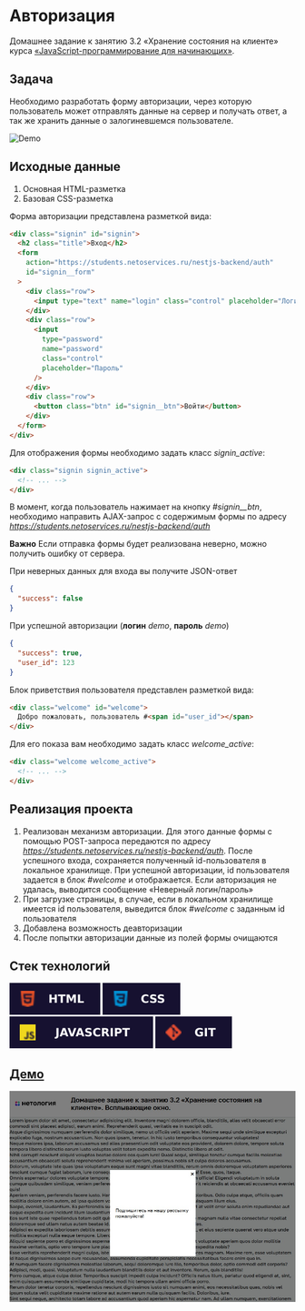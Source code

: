 # Авторизация

Домашнее задание к занятию 3.2 «Хранение состояния на клиенте» курса [«JavaScript-программирование для начинающих»](https://cat.2035.university/rall/course/18787/?project_id=48).

## **Задача**

Необходимо разработать форму авторизации, через которую пользователь может отправлять данные
на сервер и получать ответ, а так же хранить данные о залогиневшемся пользователе.

![Demo](./demo.gif)

## **Исходные данные**

1. Основная HTML-разметка
2. Базовая CSS-разметка

Форма авторизации представлена разметкой вида:

```html
<div class="signin" id="signin">
  <h2 class="title">Вход</h2>
  <form
    action="https://students.netoservices.ru/nestjs-backend/auth"
    id="signin__form"
  >
    <div class="row">
      <input type="text" name="login" class="control" placeholder="Логин" />
    </div>
    <div class="row">
      <input
        type="password"
        name="password"
        class="control"
        placeholder="Пароль"
      />
    </div>
    <div class="row">
      <button class="btn" id="signin__btn">Войти</button>
    </div>
  </form>
</div>
```

Для отображения формы необходимо задать класс _signin_active_:

```html
<div class="signin signin_active">
  <!-- ... -->
</div>
```

В момент, когда пользователь нажимает на кнопку _#signin\_\_btn_, необходимо
направить AJAX-запрос с содержимым формы по адресу
*https://students.netoservices.ru/nestjs-backend/auth*

**Важно** Если отправка формы будет реализована неверно, можно получить ошибку от сервера.

При неверных данных для входа вы получите JSON-ответ

```json
{
  "success": false
}
```

При успешной авторизации (**логин** _demo_, **пароль** _demo_)

```json
{
  "success": true,
  "user_id": 123
}
```

Блок приветствия пользователя представлен разметкой вида:

```html
<div class="welcome" id="welcome">
  Добро пожаловать, пользователь #<span id="user_id"></span>
</div>
```

Для его показа вам необходимо задать класс _welcome_active_:

```html
<div class="welcome welcome_active">
  <!-- ... -->
</div>
```

## **Реализация проекта**

1. Реализован механизм авторизации.
   Для этого данные формы с помощью POST-запроса передаются по адресу
   *https://students.netoservices.ru/nestjs-backend/auth*. После успешного входа, сохраняется полученный id-пользователя в локальное хранилище. При успешной авторизации, id пользователя задается в блок _#welcome_ и отображается. Если авторизация не удалась, выводится сообщение «Неверный логин/пароль»
2. При загрузке страницы, в случае, если в локальном хранилище имеется id пользователя, выведится блок _#welcome_ с заданным id пользователя
3. Добавлена возможность деавторизации
4. После попытки авторизации данные из полей формы очищаются

## **Стек технологий**
![HTML](./html.svg)
![CSS](./css.svg)
![JS](./js.svg)
![GIT](./git.svg)

## **[Демо](https://alekseeva-t-v.github.io/bhj-homeworks/client-state/text-editor/task)**

![Демо](./demo.jpg)